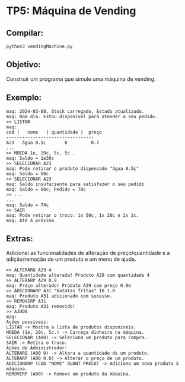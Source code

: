 # TP5: Máquina de Vending

## Compilar:
```
python3 vendingMachine.py
```

## Objetivo:
Construir um programa que simule uma máquina de vending.

## Exemplo:

```
maq: 2024-03-08, Stock carregado, Estado atualizado.
maq: Bom dia. Estou disponível para atender o seu pedido.
>> LISTAR
maq:
cod |   nome   | quantidade |  preço
---------------------------------
A23   água 0.5L       8         0.7
...
>> MOEDA 1e, 20c, 5c, 5c .
maq: Saldo = 1e30c
>> SELECIONAR A23
maq: Pode retirar o produto dispensado "água 0.5L"
maq: Saldo = 60c
>> SELECIONAR A23
maq: Saldo insufuciente para satisfazer o seu pedido
maq: Saldo = 60c; Pedido = 70c
>> ...
...
maq: Saldo = 74c
>> SAIR
maq: Pode retirar o troco: 1x 50c, 1x 20c e 2x 2c.
maq: Até à próxima
```

## Extras:

Adicionei as funcionalidades de alteração de preço/quantidade e a adição/remoção de um produto e um menu de ajuda.

```
>> ALTERARQ A29 4
maq: Quantidade alterada! Produto A29 com quantidade 4
>> ALTERARP A29 0.9
maq: Preço alterado! Produto A29 com preço 0.9e
>> ADICIONARP A31 "batatas fritas" 10 1.0
maq: Produto A31 adicionado com sucesso.
>> REMOVERP A31
maq: Produto A31 removido!
>> AJUDA
maq:
Ações possíveis:
LISTAR -> Mostra a lista de produtos disponíveis.
MOEDA (1e, 20c, 5c.) -> Carrega dinheiro na máquina.
SELECIONAR (A00) -> Seleciona um produto para compra.
SAIR -> Retira o troco.
Ações de Administrador:
ALTERARQ (A00 0) -> Altera a quantidade de um produto.
ALTERARP (A00 0.0) -> Alterar o preço de um produto.
ADICIONARP (COD "NOME" QUANT PRECO) -> Adiciona um novo produto à máquina.
REMOVERP (A00) -> Remove um produto da máquina.
```